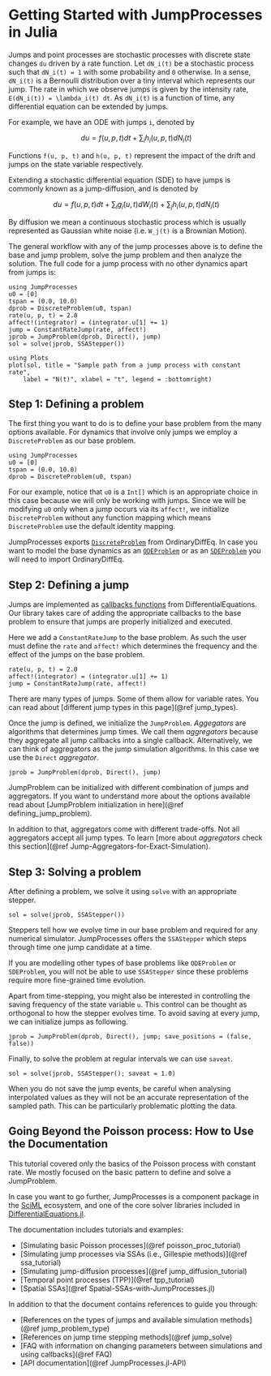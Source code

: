 # Getting Started with JumpProcesses in Julia

Jumps and point processes are stochastic processes with discrete state changes
``du`` driven by a rate function. Let ``dN_i(t)`` be a stochastic process such
that ``dN_i(t) = 1`` with some probability and ``0`` otherwise. In a sense,
``dN_i(t)`` is a Bernoulli distribution over a tiny interval which represents
our jump. The rate in which we observe jumps is given by the intensity rate,
``E(dN_i(t)) = \lambda_i(t) dt``. As ``dN_i(t)`` is a function of time, any
differential equation can be extended by jumps.

For example, we have an ODE with jumps ``i``, denoted by

```math
du = f(u,p,t)dt + \sum_{i} h_i(u,p,t) dN_i(t) 
```

Functions ``f(u, p, t)`` and ``h(u, p, t)`` represent the impact of the drift and
jumps on the state variable respectively.

Extending a stochastic differential equation (SDE) to have jumps is commonly
known as a jump-diffusion, and is denoted by

```math
du = f(u,p,t)dt + \sum_{i}g_i(u,t)dW_i(t) + \sum_{j}h_i(u,p,t)dN_i(t)
```

By diffusion we mean a continuous stochastic process which is usually
represented as Gaussian white noise (i.e. ``W_j(t)`` is a Brownian Motion).

The general workflow with any of the jump processes above is to define the base
and jump problem, solve the jump problem and then analyze the solution. The full
code for a jump process with no other dynamics apart from jumps is:

```@example ex0
using JumpProcesses
u0 = [0]
tspan = (0.0, 10.0)
dprob = DiscreteProblem(u0, tspan)
rate(u, p, t) = 2.0
affect!(integrator) = (integrator.u[1] += 1)
jump = ConstantRateJump(rate, affect!)
jprob = JumpProblem(dprob, Direct(), jump)
sol = solve(jprob, SSAStepper())

using Plots
plot(sol, title = "Sample path from a jump process with constant rate",
    label = "N(t)", xlabel = "t", legend = :bottomright)
```

## Step 1: Defining a problem

The first thing you want to do is to define your base problem from the many
options available. For dynamics that involve only jumps we employ
a `DiscreteProblem` as our base problem.

```@example ex0
using JumpProcesses
u0 = [0]
tspan = (0.0, 10.0)
dprob = DiscreteProblem(u0, tspan)
```

For our example, notice that `u0` is a `Int[]` which is an appropriate choice in
this case because we will only be working with jumps. Since we will be modifying
`u0` only when a jump occurs via its `affect!`, we initialize `DiscreteProblem`
without any function mapping which means `DiscreteProblem` use the default
identity mapping.

JumpProcesses exports
[`DiscreteProblem`](https://docs.sciml.ai/DiffEqDocs/stable/types/discrete_types/)
from OrdinaryDiffEq. In case you want
to model the base dynamics as an
[`ODEProblem`](https://docs.sciml.ai/DiffEqDocs/stable/types/ode_types/) or as
an [`SDEProblem`](https://docs.sciml.ai/DiffEqDocs/stable/types/sde_types/)
you will need to import
OrdinaryDiffEq.

## Step 2: Defining a jump

Jumps are implemented as [callbacks
functions](https://docs.sciml.ai/DiffEqDocs/stable/features/callback_functions/)
from DifferentialEquations. Our library takes care of adding the appropriate
callbacks to the base problem to ensure that jumps are properly initialized and
executed.

Here we add a `ConstantRateJump` to the base problem. As such the user must
define the `rate` and `affect!` which determines the frequency and the effect of
the jumps on the base problem.

```@example ex0
rate(u, p, t) = 2.0
affect!(integrator) = (integrator.u[1] += 1)
jump = ConstantRateJump(rate, affect!)
```

There are many types of jumps. Some of them allow for variable rates. You can
read about [different jump types in this page](@ref jump_types).

Once the jump is defined, we initialize the `JumpProblem`. _Aggegators_ are
algorithms that determines jump times. We call them _aggregators_ because they
aggregate all jump callbacks into a single callback. Alternatively, we can think
of aggregators as the jump simulation algorithms. In this case we use the
`Direct` _aggregator_.

```@example ex0
jprob = JumpProblem(dprob, Direct(), jump)
```

JumpProblem can be initialized with different combination of jumps and
aggregators. If you want to understand more about the options available read
about [JumpProblem initialization in here](@ref defining_jump_problem).

In addition to that, aggregators come with different trade-offs. Not all
aggregators accept all jump types. To learn [more about _aggregators_ check this
section](@ref Jump-Aggregators-for-Exact-Simulation).

## Step 3: Solving a problem

After defining a problem, we solve it using `solve` with an appropriate stepper.

```@example ex0
sol = solve(jprob, SSAStepper())
```

Steppers tell how we evolve time in our base problem and required for any
numerical simulator. JumpProcesses offers the `SSAStepper` which steps through
time one jump candidate at a time.

If you are modelling other types of base problems like `ODEProblem` or
`SDEProblem`, you will not be able to use `SSAStepper` since these problems
require more fine-grained time evolution.

Apart from time-stepping, you might also be interested in controlling the saving
frequency of the state variable `u`. This control can be thought as orthogonal
to how the stepper evolves time. To avoid saving at every jump, we can
initialize jumps as following.

```@example ex0
jprob = JumpProblem(dprob, Direct(), jump; save_positions = (false, false))
```

Finally, to solve the problem at regular intervals we can use `saveat`.

```@example ex0
sol = solve(jprob, SSAStepper(); saveat = 1.0)
```

When you do not save the jump events, be careful when analysing interpolated
values as they will not be an accurate representation of the sampled path. This
can be particularly problematic plotting the data.

## Going Beyond the Poisson process: How to Use the Documentation

This tutorial covered only the basics of the Poisson process with constant rate.
We mostly focused on the basic pattern to define and solve a JumpProblem.

In case you want to go further, JumpProcesses is a component package in the
[SciML](https://sciml.ai/) ecosystem, and one of the core solver libraries
included in
[DifferentialEquations.jl](https://docs.sciml.ai/DiffEqDocs/stable/).

The documentation includes tutorials and examples:

  - [Simulating basic Poisson processes](@ref poisson_proc_tutorial)
  - [Simulating jump processes via SSAs (i.e., Gillespie methods)](@ref ssa_tutorial)
  - [Simulating jump-diffusion processes](@ref jump_diffusion_tutorial)
  - [Temporal point processes (TPP)](@ref tpp_tutorial)
  - [Spatial SSAs](@ref Spatial-SSAs-with-JumpProcesses.jl)

In addition to that the document contains references to guide you through:

  - [References on the types of jumps and available simulation methods](@ref jump_problem_type)
  - [References on jump time stepping methods](@ref jump_solve)
  - [FAQ with information on changing parameters between simulations and using callbacks](@ref FAQ)
  - [API documentation](@ref JumpProcesses.jl-API)

